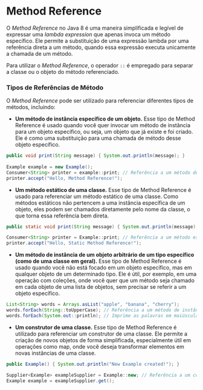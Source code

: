 # Method Reference

O *Method Reference* no Java 8 é uma maneira simplificada e legível de expressar uma *lambda expression* que apenas invoca um método específico. Ele permite a substituição de uma expressão lambda por uma referência direta a um método, quando essa expressão executa unicamente a chamada de um método.

Para utilizar o *Method Reference*, o operador `::` é empregado para separar a classe ou o objeto do método referenciado.

### Tipos de Referências de Método

O *Method Reference* pode ser utilizado para referenciar diferentes tipos de métodos, incluindo:

- **Um método de instância específico de um objeto.** Esse tipo de Method Reference é usado quando você quer invocar um método de instância para um objeto específico, ou seja, um objeto que já existe e foi criado. Ele é como uma substituição para uma chamada de método desse objeto específico.
```java
public void print(String message) { System.out.println(message); }
    
Example example = new Example();
Consumer<String> printer = example::print; // Referência a um método de instância de um objeto específico
printer.accept("Hello, Method Reference!");
```
- **Um método estático de uma classe.** Esse tipo de Method Reference é usado para referenciar um método estático de uma classe. Como métodos estáticos não pertencem a uma instância específica de um objeto, eles podem ser chamados diretamente pelo nome da classe, o que torna essa referência bem direta.
```java
public static void print(String message) { System.out.println(message); }

Consumer<String> printer = Example::print; // Referência a um método estático
printer.accept("Hello, Static Method Reference!");
```
- **Um método de instância de um objeto arbitrário de um tipo específico (como de uma classe em geral).** Esse tipo de Method Reference é usado quando você não está focado em um objeto específico, mas em qualquer objeto de um determinado tipo. Ele é útil, por exemplo, em uma operação com coleções, onde você quer que um método seja chamado em cada objeto de uma lista de objetos, sem precisar se referir a um objeto específico.
```java
List<String> words = Arrays.asList("apple", "banana", "cherry");
words.forEach(String::toUpperCase); // Referência a um método de instância de um objeto do tipo String
words.forEach(System.out::println); // Imprime as palavras em maiúsculas
```
- **Um construtor de uma classe.** Esse tipo de Method Reference é utilizado para referenciar um construtor de uma classe. Ele permite a criação de novos objetos de forma simplificada, especialmente útil em operações como map, onde você deseja transformar elementos em novas instâncias de uma classe.
```java
public Example() { System.out.println("New Example created!"); }

Supplier<Example> exampleSupplier = Example::new; // Referência a um construtor
Example example = exampleSupplier.get();
```
